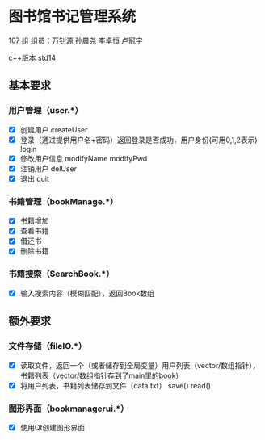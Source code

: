 # 图书馆书记管理系统
107 组
组员：万钊源 孙晨尧 李卓恒 卢冠宇

c++版本 std14

## 基本要求
### 用户管理（user.*）
- [x] 创建用户 createUser
- [x] 登录（通过提供用户名+密码）返回登录是否成功，用户身份(可用0,1,2表示) login
- [x] 修改用户信息 modifyName modifyPwd
- [x] 注销用户 delUser
- [x] 退出 quit

### 书籍管理（bookManage.*）
- [x] 书籍增加
- [x] 查看书籍
- [x] 借还书
- [x] 删除书籍

### 书籍搜索（SearchBook.*）
- [x] 输入搜索内容（模糊匹配），返回Book数组


## 额外要求
### 文件存储（fileIO.*）
- [x] 读取文件，返回一个（或者储存到全局变量）用户列表（vector/数组指针），书籍列表（vector/数组指针存到了main里的book）
- [x] 将用户列表，书籍列表储存到文件（data.txt） save() read()

### 图形界面（bookmanagerui.*）
- [x] 使用Qt创建图形界面
